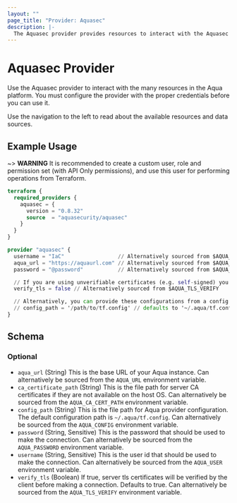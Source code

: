 ```yaml
---
layout: ""
page_title: "Provider: Aquasec"
description: |-
  The Aquasec provider provides resources to interact with the Aquasec API.
---
```


# Aquasec Provider

Use the Aquasec provider to interact with the many resources in the Aqua platform. 
You must configure the provider with the proper credentials before you can use it.

Use the navigation to the left to read about the available resources and data sources.

## Example Usage

~> **WARNING** It is recommended to create a custom user, role and permission set 
(with API Only permissions), and use this user for performing operations from Terraform.

```terraform
terraform {
  required_providers {
    aquasec = {
      version = "0.8.32"
      source  = "aquasecurity/aquasec"
    }
  }
}

provider "aquasec" {
  username = "IaC"                 // Alternatively sourced from $AQUA_USER
  aqua_url = "https://aquaurl.com" // Alternatively sourced from $AQUA_URL
  password = "@password"           // Alternatively sourced from $AQUA_PASSWORD

  // If you are using unverifiable certificates (e.g. self-signed) you may need to disable certificate verification
  verify_tls = false // Alternatively sourced from $AQUA_TLS_VERIFY

  // Alternatively, you can provide these configurations from a config file, and configure the provider as below
  // config_path = '/path/to/tf.config' // defaults to '~/.aqua/tf.config' -- Alternatively sourced from $AQUA_CONFIG
}
```

<!-- schema generated by tfplugindocs -->
## Schema

### Optional

- `aqua_url` (String) This is the base URL of your Aqua instance. Can alternatively be sourced from the `AQUA_URL` environment variable.
- `ca_certificate_path` (String) This is the file path for server CA certificates if they are not available on the host OS. Can alternatively be sourced from the `AQUA_CA_CERT_PATH` environment variable.
- `config_path` (String) This is the file path for Aqua provider configuration. The default configuration path is `~/.aqua/tf.config`. Can alternatively be sourced from the `AQUA_CONFIG` environment variable.
- `password` (String, Sensitive) This is the password that should be used to make the connection. Can alternatively be sourced from the `AQUA_PASSWORD` environment variable.
- `username` (String, Sensitive) This is the user id that should be used to make the connection. Can alternatively be sourced from the `AQUA_USER` environment variable.
- `verify_tls` (Boolean) If true, server tls certificates will be verified by the client before making a connection. Defaults to true. Can alternatively be sourced from the `AQUA_TLS_VERIFY` environment variable.